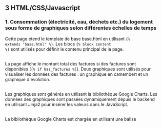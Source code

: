<h2><b>3 HTML/CSS/Javascript</b></h2>

<h3>1. Consommation (électricité, eau, déchets etc.) du logement sous forme de graphiques selon
différentes échelles de temps</h3>

Cette page étend le template de base base.html en utilisant <code>{% extends "base.html" %}</code>.
Les blocs <code>{% block content %}</code> sont utilisés pour définir le contenu principal de la page.<br><br>

La page affiche le montant total des factures si des factures sont disponibles (<code>{% if has_factures %}</code>).
Deux graphiques sont utilisés pour visualiser les données des factures : un graphique en camembert et un graphique d'évolution.<br><br>

Les graphiques sont générés en utilisant la bibliothèque Google Charts.
Les données des graphiques sont passées dynamiquement depuis le backend en utilisant Jinja2 pour insérer les valeurs dans le JavaScript.<br><br>

La bibliothèque Google Charts est chargée en utilisant une balise <script> avec l'URL https://www.gstatic.com/charts/loader.js.<br>

La fonction <b>drawCharts()</b> à la ligne 57 de <b>conso.html</b> est appelée lorsque la bibliothèque Google Charts est prête.<br>
Elle appelle à son tour <b>drawPieChart()</b> et <b>drawEvolutionChart()</b> aux ligne 62 et 96 de <b>conso.html</b> pour dessiner les graphiques.
La fonction <b>drawPieChart()</b> crée un graphique en camembert pour afficher la répartition des montants des factures par type, et la fonction <b>drawEvolutionChart()</b> crée un graphique d'évolution pour afficher l'évolution des consommations au fil du temps.

<h3>2. état des différents capteurs/actionneurs,</h3>

<h3>3. économies réalisées sous forme de comparatifs (graphiques) selon différentes échelles de
temps</h3>

<h3>4. configuration : paramètres utilisateur, ajout de capteurs/actionneurs, etc.</h3>
Description du fonctionnement de la page :<br><br>
Comme les autres pages cette page étend le template de base <b>base.html</b> en utilisant <code>{% extends "base.html" %}</code>.<br><br>

Plusieurs boutons de menu permettent de sélectionner différentes actions de configuration, telles que l'ajout de capteurs, actionneurs, types de capteurs, pièces et logements.
Chaque formulaire est contenu dans un div avec un id unique et est initialement caché (<code>style="display:none;"</code>). 
La fonction en javascript <code>function showForm(formId)</code> contenue dans <b>static/js/script.js</b> permet d'afficher les formulaires lorsqu'ils sont sélectionnés par le bouton correspondant.<br>
Par exemple lorsque "Ajouter un capteur" est cliqué, le formulaire d'ajout du capteur s'affiche.<br><br>

Le formulaire d'ajout de capteur utilise des éléments HTML5 tels que <select> et <option> pour permettre à l'utilisateur de sélectionner un logement et une pièce.
L'attribut required est utilisé pour s'assurer que les champs obligatoires sont remplis avant la soumission du formulaire.
